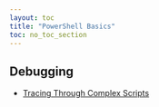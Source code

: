 ```yaml
---
layout: toc
title: "PowerShell Basics"
toc: no_toc_section
---
```


## Debugging

- [Tracing Through Complex Scripts](<Knowledge/PowerShell/Basics/Tracing Your Way Through a Complex PowerShell Script.md>)
